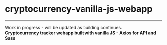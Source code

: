 # cryptocurrency-vanilla-js-webapp
---

Work in progress - will be updated as building continues.  
**Cryptocurrency tracker webapp built with vanilla JS - Axios for API  and Sass**